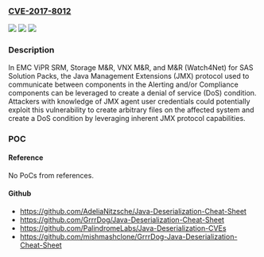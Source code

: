 ### [CVE-2017-8012](https://cve.mitre.org/cgi-bin/cvename.cgi?name=CVE-2017-8012)
![](https://img.shields.io/static/v1?label=Product&message=EMC%20ViPR%20SRM%2C%20EMC%20Storage%20M%26R%2C%20EMC%20VNX%20M%26R%2C%20EMC%20M%26R%20(Watch4Net)%20for%20SAS%20Solution%20Packs&color=blue)
![](https://img.shields.io/static/v1?label=Version&message=n%2Fa&color=blue)
![](https://img.shields.io/static/v1?label=Vulnerability&message=Denial%20of%20Service&color=brighgreen)

### Description

In EMC ViPR SRM, Storage M&R, VNX M&R, and M&R (Watch4Net) for SAS Solution Packs, the Java Management Extensions (JMX) protocol used to communicate between components in the Alerting and/or Compliance components can be leveraged to create a denial of service (DoS) condition. Attackers with knowledge of JMX agent user credentials could potentially exploit this vulnerability to create arbitrary files on the affected system and create a DoS condition by leveraging inherent JMX protocol capabilities.

### POC

#### Reference
No PoCs from references.

#### Github
- https://github.com/AdeliaNitzsche/Java-Deserialization-Cheat-Sheet
- https://github.com/GrrrDog/Java-Deserialization-Cheat-Sheet
- https://github.com/PalindromeLabs/Java-Deserialization-CVEs
- https://github.com/mishmashclone/GrrrDog-Java-Deserialization-Cheat-Sheet

